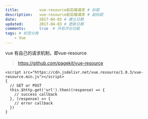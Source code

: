 ```yaml
---
title:         vue-resource前后端请求 # 标题
description:   vue-resource前后端请求 # 副标题
date:          2017-04-03 # 建立日期
updated:       2017-04-03 # 更新日期
comments:      true  # 开启评论功能
tags: # 标签分类
    - Vue
---
```


vue 有自己的请求机制，即vue-resource
>https://github.com/pagekit/vue-resource

```
<script src="https://cdn.jsdelivr.net/vue.resource/1.0.3/vue-resource.min.js"></script>
{
  // GET or POST
  this.$http.get('url').then((response) => {
    // success callback
  }, (response) => {
    // error callback
  })
}
```
